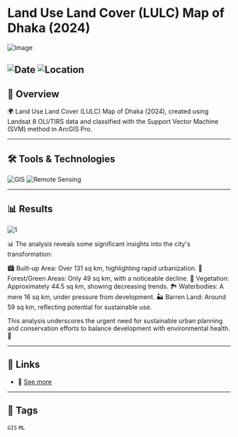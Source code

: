 # Land Use Land Cover (LULC) Map of Dhaka (2024)  

![Image](https://framerusercontent.com/images/dFvSFFYBNJrnAe7ub5oGsj14ns.png?width=939&height=942)  

![Date](https://img.shields.io/badge/01/10/2024-01/10/2024-blue) 
![Location](https://img.shields.io/badge/Location-Rajshahi-green) 
---

## 📝 Overview
🌍 Land Use Land Cover (LULC) Map of Dhaka (2024), created using Landsat 8 OLI/TIRS data and classified with the Support Vector Machine (SVM) method in ArcGIS Pro. 

---

## 🛠️ Tools & Technologies
![GIS](https://img.shields.io/badge/GIS-ArcGIS-green) 
![Remote Sensing](https://img.shields.io/badge/Remote%20Sensing-Satellite%20Data-orange)  

---

## 📊 Results

![1](https://framerusercontent.com/images/dFvSFFYBNJrnAe7ub5oGsj14ns.png?width=939&height=942)    

📊 The analysis reveals some significant insights into the city's transformation:

🏙️ Built-up Area: Over 131 sq km, highlighting rapid urbanization.
🌿 Forest/Green Areas: Only 49 sq km, with a noticeable decline.
🍃 Vegetation: Approximately 44.5 sq km, showing decreasing trends.
🏞️ Waterbodies: A mere 16 sq km, under pressure from development.
🏜️ Barren Land: Around 59 sq km, reflecting potential for sustainable use.

This analysis underscores the urgent need for sustainable urban planning and conservation efforts to balance development with environmental health. 🌱

---

## 📎 Links
- 🔗 [See more](https://www.linkedin.com/posts/imtiajiqbalmahfuj_urbanplanning-gis-lulc-activity-7270401571618746368-a62Y?utm_source=share&utm_medium=member_desktop)  

---

## 🔖 Tags
`GIS` `ML` 
  


